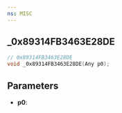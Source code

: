```yaml
---
ns: MISC
---
```

## _0x89314FB3463E28DE

```c
// 0x89314FB3463E28DE
void _0x89314FB3463E28DE(Any p0);
```

## Parameters
* **p0**:
